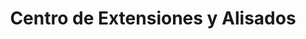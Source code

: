 ---
title: "Centro de Extensiones y Alisados"
url: /guayaquil/centro-de-extensiones-y-alisados/
shop: Kosmetik
---